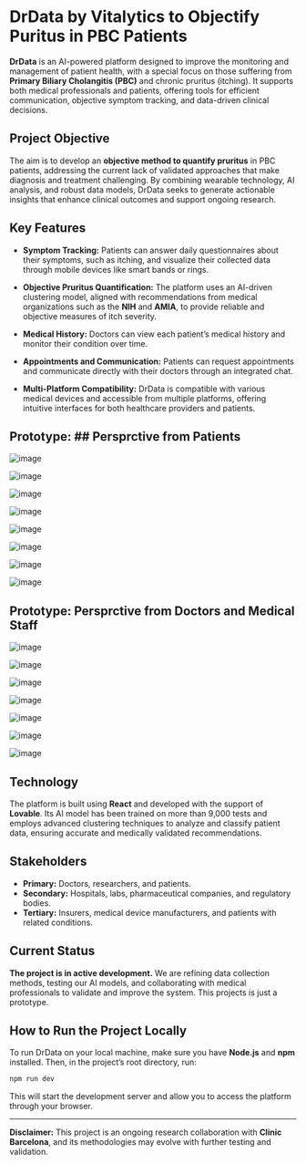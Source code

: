 # DrData by Vitalytics to Objectify Puritus in PBC Patients

**DrData** is an AI-powered platform designed to improve the monitoring and management of patient health, with a special focus on those suffering from **Primary Biliary Cholangitis (PBC)** and chronic pruritus (itching). It supports both medical professionals and patients, offering tools for efficient communication, objective symptom tracking, and data-driven clinical decisions.

## Project Objective

The aim is to develop an **objective method to quantify pruritus** in PBC patients, addressing the current lack of validated approaches that make diagnosis and treatment challenging. By combining wearable technology, AI analysis, and robust data models, DrData seeks to generate actionable insights that enhance clinical outcomes and support ongoing research.

## Key Features

* **Symptom Tracking:** Patients can answer daily questionnaires about their symptoms, such as itching, and visualize their collected data through mobile devices like smart bands or rings.

* **Objective Pruritus Quantification:** The platform uses an AI-driven clustering model, aligned with recommendations from medical organizations such as the **NIH** and **AMIA**, to provide reliable and objective measures of itch severity.

* **Medical History:** Doctors can view each patient’s medical history and monitor their condition over time.

* **Appointments and Communication:** Patients can request appointments and communicate directly with their doctors through an integrated chat.

* **Multi-Platform Compatibility:** DrData is compatible with various medical devices and accessible from multiple platforms, offering intuitive interfaces for both healthcare providers and patients.

## Prototype: ## Persprctive from Patients

![image](https://github.com/user-attachments/assets/d92337b4-d1c7-4012-8094-fa0c711c687b)

![image](https://github.com/user-attachments/assets/dcba5527-c4ae-4436-9f10-a90a35ac5ce1)

![image](https://github.com/user-attachments/assets/be680261-d7c0-4bb0-b9d6-bae87eef8c64)

![image](https://github.com/user-attachments/assets/688cac70-8b07-4405-b363-70d0d6ad5ec4)

![image](https://github.com/user-attachments/assets/b9337845-46c3-422b-ab6c-e5fabf597dd6)

![image](https://github.com/user-attachments/assets/20539398-4095-42c7-8d2d-71b35001ba52)

![image](https://github.com/user-attachments/assets/ac722ecd-fc0e-4fdc-aae1-a27633d3eab1)

![image](https://github.com/user-attachments/assets/38ca3b87-9e83-4192-b3e6-b6664eb349e8)

## Prototype: Persprctive from Doctors and Medical Staff

![image](https://github.com/user-attachments/assets/2d768dd3-f506-4a55-8571-e46483ad4049)

![image](https://github.com/user-attachments/assets/c8441897-7199-444d-a6ad-2985cfbb51fd)

![image](https://github.com/user-attachments/assets/50516ab9-ccb6-4f9d-a626-1334dadf4859)

![image](https://github.com/user-attachments/assets/a448fa02-73f6-4f7d-acf2-316fab930b4f)

![image](https://github.com/user-attachments/assets/8847fa69-c1db-49c6-a55b-e30700766e1f)

![image](https://github.com/user-attachments/assets/02dc4c17-7c22-4cd5-8d5d-221056d3cd7b)

![image](https://github.com/user-attachments/assets/685b18b5-7cfe-4b27-a0be-5fb4d80f7e41)

## Technology

The platform is built using **React** and developed with the support of **Lovable**. Its AI model has been trained on more than 9,000 tests and employs advanced clustering techniques to analyze and classify patient data, ensuring accurate and medically validated recommendations.

## Stakeholders

* **Primary:** Doctors, researchers, and patients.
* **Secondary:** Hospitals, labs, pharmaceutical companies, and regulatory bodies.
* **Tertiary:** Insurers, medical device manufacturers, and patients with related conditions.

## Current Status

**The project is in active development.** We are refining data collection methods, testing our AI models, and collaborating with medical professionals to validate and improve the system. This projects is just a prototype.

## How to Run the Project Locally

To run DrData on your local machine, make sure you have **Node.js** and **npm** installed. Then, in the project’s root directory, run:

```bash
npm run dev
```

This will start the development server and allow you to access the platform through your browser.

---

**Disclaimer:** This project is an ongoing research collaboration with **Clinic Barcelona**, and its methodologies may evolve with further testing and validation.
